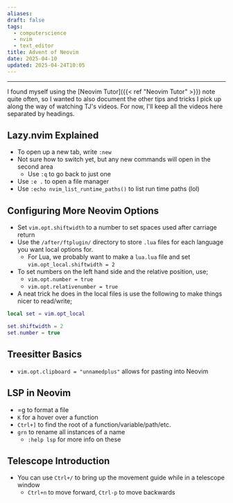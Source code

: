 ```yaml
---
aliases: 
draft: false
tags:
  - computerscience
  - nvim
  - text_editor
title: Advent of Neovim
date: 2025-04-10
updated: 2025-04-24T10:05
---
```


-------------------------------------------------------------------------------


I found myself using the [Neovim Tutor]({{< ref "Neovim Tutor" >}}) note quite often, so I wanted to also document the other tips and tricks I pick up along the way of watching TJ's videos. For now, I'll keep all the videos here separated by headings.

## Lazy.nvim Explained

- To open up a new tab, write `:new`
- Not sure how to switch yet, but any new commands will open in the second area
	- Use `:q` to go back to just one
- Use `:e .` to open a file manager
- Use `:echo nvim_list_runtime_paths()` to list run time paths (lol)

## Configuring More Neovim Options

- Set `vim.opt.shiftwidth` to a number to set spaces used after carriage return
- Use the `/after/ftplugin/` directory to store `.lua` files for each language you want local options for. 
	- For Lua, we probably want to make a `lua.lua` file and set `vim.opt_local.shiftwidth = 2`
- To set numbers on the left hand side and the relative position, use;
	- `vim.opt.number = true`
	- `vim.opt.relativenumber = true`
- A neat trick he does in the local files is use the following to make things nicer to read/write;

```lua
local set = vim.opt_local

set.shiftwidth = 2
set.number = true
```

## Treesitter Basics

- `vim.opt.clipboard = "unnamedplus"` allows for pasting into Neovim

## LSP in Neovim

- =g to format a file
- `K` for a hover over a function
- `Ctrl+]` to find the root of a function/variable/path/etc.
- `grn` to rename all instances of a name
	- `:help lsp` for more info on these

## Telescope Introduction

- You can use `Ctrl+/` to bring up the movement guide while in a telescope window
	- `Ctrl+n` to move forward, `Ctrl-p` to move backwards
